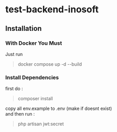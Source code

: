 # test-backend-inosoft

## Installation
### With Docker You Must

Just run </br>
<blockquote>docker compose up -d --build</blockquote>

### Install Dependencies
first do :
<blockquote>composer install</blockquote>
copy all env.example to .env (make if doesnt exist) </br>
and then run :
<blockquote>php artisan jwt:secret</blockquote>
